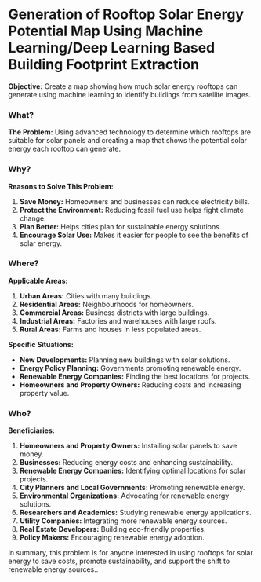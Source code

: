 # Generation of Rooftop Solar Energy Potential Map Using Machine Learning/Deep Learning Based Building Footprint Extraction

**Objective:** Create a map showing how much solar energy rooftops can generate using machine learning to identify buildings from satellite images.

### What?

**The Problem:** Using advanced technology to determine which rooftops are suitable for solar panels and creating a map that shows the potential solar energy each rooftop can generate.

### Why?

**Reasons to Solve This Problem:**

1. **Save Money:** Homeowners and businesses can reduce electricity bills.
2. **Protect the Environment:** Reducing fossil fuel use helps fight climate change.
3. **Plan Better:** Helps cities plan for sustainable energy solutions.
4. **Encourage Solar Use:** Makes it easier for people to see the benefits of solar energy.

### Where?

**Applicable Areas:**

1. **Urban Areas:** Cities with many buildings.
2. **Residential Areas:** Neighbourhoods for homeowners.
3. **Commercial Areas:** Business districts with large buildings.
4. **Industrial Areas:** Factories and warehouses with large roofs.
5. **Rural Areas:** Farms and houses in less populated areas.

**Specific Situations:**

- **New Developments:** Planning new buildings with solar solutions.
- **Energy Policy Planning:** Governments promoting renewable energy.
- **Renewable Energy Companies:** Finding the best locations for projects.
- **Homeowners and Property Owners:** Reducing costs and increasing property value.

### Who?

**Beneficiaries:**

1. **Homeowners and Property Owners:** Installing solar panels to save money.
2. **Businesses:** Reducing energy costs and enhancing sustainability.
3. **Renewable Energy Companies:** Identifying optimal locations for solar projects.
4. **City Planners and Local Governments:** Promoting renewable energy.
5. **Environmental Organizations:** Advocating for renewable energy solutions.
6. **Researchers and Academics:** Studying renewable energy applications.
7. **Utility Companies:** Integrating more renewable energy sources.
8. **Real Estate Developers:** Building eco-friendly properties.
9. **Policy Makers:** Encouraging renewable energy adoption.

In summary, this problem is for anyone interested in using rooftops for solar energy to save costs, promote sustainability, and support the shift to renewable energy sources..


